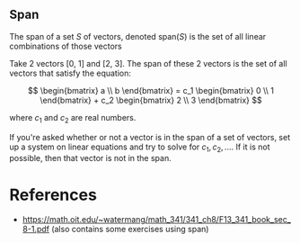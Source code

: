 ## Span

The span of a set $S$ of vectors, denoted $\text{span}(S)$ is the set of all linear combinations of those vectors

Take 2 vectors [0, 1] and [2, 3]. The span of these 2 vectors is the set of all vectors that satisfy the equation:

$$
\begin{bmatrix}
a \\ b
\end{bmatrix} = 
c_1 \begin{bmatrix}
0 \\ 1
\end{bmatrix} +
c_2 \begin{bmatrix}
2 \\ 3
\end{bmatrix}
$$

where $c_1$ and $c_2$ are real numbers.

If you're asked whether or not a vector is in the span of a set of vectors, set up a system on linear equations and try to solve for $c_1, c_2, ...$. If it is not possible, then that vector is not in the span.

# References
- https://math.oit.edu/~watermang/math_341/341_ch8/F13_341_book_sec_8-1.pdf (also contains some exercises using span)